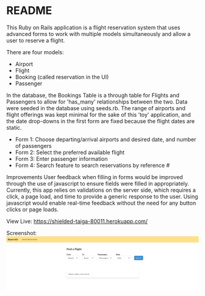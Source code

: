 # README

This Ruby on Rails application is a flight reservation system that uses advanced forms to work with multiple models simultaneously and allow a user to reserve a flight.

There are four models:
- Airport
- Flight
- Booking (called reservation in the UI)
- Passenger

In the database, the Bookings Table is a through table for Flights and Passengers to allow for 'has_many' relationships between the two. Data were seeded in the database using seeds.rb. The range of airports and flight offerings was kept minimal for the sake of this 'toy' application, and the date drop-downs in the first form are fixed because the flight dates are static.

- Form 1: Choose departing/arrival airports and desired date, and number of passengers
- Form 2: Select the preferred available flight
- Form 3: Enter passenger information
- Form 4: Search feature to search reservations by reference #

Improvements
User feedback when filling in forms would be improved through the use of javascript to ensure fields were filled in appropriately. Currently, this app relies on validations on the server side, which requires a click, a page load, and time to provide a generic response to the user. Using javascript would enable real-time feedback without the need for any button clicks or page loads.

View Live: https://shielded-taiga-80011.herokuapp.com/


Screenshot:
![Screenshot](./Screensht.png?raw=true "")



